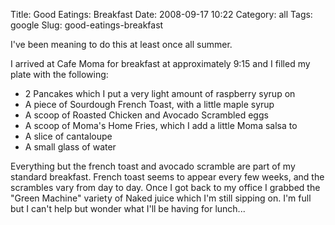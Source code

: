 Title: Good Eatings: Breakfast
Date: 2008-09-17 10:22
Category: all
Tags: google
Slug: good-eatings-breakfast

I've been meaning to do this at least once all summer.

I arrived at Cafe Moma for breakfast at approximately 9:15 and I filled
my plate with the following:

-   2 Pancakes which I put a very light amount of raspberry syrup on
-   A piece of Sourdough French Toast, with a little maple syrup
-   A scoop of Roasted Chicken and Avocado Scrambled eggs
-   A scoop of Moma's Home Fries, which I add a little Moma salsa to
-   A slice of cantaloupe
-   A small glass of water

Everything but the french toast and avocado scramble are part of my
standard breakfast. French toast seems to appear every few weeks, and
the scrambles vary from day to day. Once I got back to my office I
grabbed the "Green Machine" variety of Naked juice which I'm still
sipping on. I'm full but I can't help but wonder what I'll be having for
lunch...
